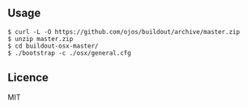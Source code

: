 ## Usage
 
```
$ curl -L -O https://github.com/ojos/buildout/archive/master.zip
$ unzip master.zip
$ cd buildout-osx-master/
$ ./bootstrap -c ./osx/general.cfg
```

## Licence

MIT
